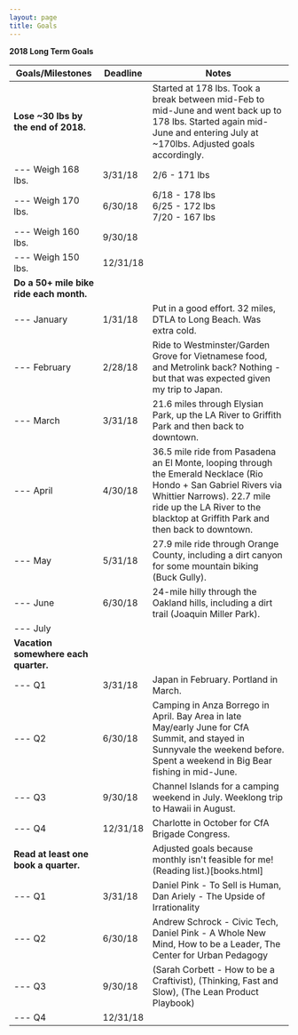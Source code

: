 ```yaml
---
layout: page
title: Goals
---
```


**2018 Long Term Goals**

| Goals/Milestones | Deadline | Notes |
| ---------------- | -------- | ----- |
| **Lose ~30 lbs by the end of 2018.** |  | Started at 178 lbs. Took a break between mid-Feb to mid-June and went back up to 178 lbs.  Started again mid-June and entering July at ~170lbs. Adjusted goals accordingly. |
| --- Weigh 168 lbs. | 3/31/18 | 2/6 - 171 lbs |
| --- Weigh 170 lbs. | 6/30/18 | 6/18 - 178 lbs<br>6/25 - 172 lbs<br>7/20 - 167 lbs |
| --- Weigh 160 lbs. | 9/30/18 |  |
| --- Weigh 150 lbs. | 12/31/18 |  |
| **Do a 50+ mile bike ride each month.** |  |  |
| --- January | 1/31/18 | Put in a good effort.  32 miles, DTLA to Long Beach.  Was extra cold. |
| --- February | 2/28/18 | Ride to Westminster/Garden Grove for Vietnamese food, and Metrolink back?  Nothing - but that was expected given my trip to Japan. |
| --- March | 3/31/18 | 21.6 miles through Elysian Park, up the LA River to Griffith Park and then back to downtown. |
| --- April | 4/30/18 | 36.5 mile ride from Pasadena an El Monte, looping through the Emerald Necklace (Rio Hondo + San Gabriel Rivers via Whittier Narrows). 22.7 mile ride up the LA River to the blacktop at Griffith Park and then back to downtown. |
| --- May | 5/31/18 | 27.9 mile ride through Orange County, including a dirt canyon for some mountain biking (Buck Gully). |
| --- June | 6/30/18 | 24-mile hilly through the Oakland hills, including a dirt trail (Joaquin Miller Park). |
| --- July |  |  |
| **Vacation somewhere each quarter.** |  |  |
| --- Q1 | 3/31/18 | Japan in February.  Portland in March. |
| --- Q2 | 6/30/18 | Camping in Anza Borrego in April.  Bay Area in late May/early June for CfA Summit, and stayed in Sunnyvale the weekend before. Spent a weekend in Big Bear fishing in mid-June. |
| --- Q3 | 9/30/18 | Channel Islands for a camping weekend in July.  Weeklong trip to Hawaii in August. |
| --- Q4 | 12/31/18 | Charlotte in October for CfA Brigade Congress. |
| **Read at least one book a quarter.** |  | Adjusted goals because monthly isn't feasible for me! (Reading list.)[books.html] |
| --- Q1 | 3/31/18 | Daniel Pink - To Sell is Human, Dan Ariely - The Upside of Irrationality |
| --- Q2 | 6/30/18 | Andrew Schrock - Civic Tech, Daniel Pink - A Whole New Mind, How to be a Leader, The Center for Urban Pedagogy |
| --- Q3 | 9/30/18 | (Sarah Corbett - How to be a Craftivist), (Thinking, Fast and Slow), (The Lean Product Playbook) |
| --- Q4 | 12/31/18 |  |
